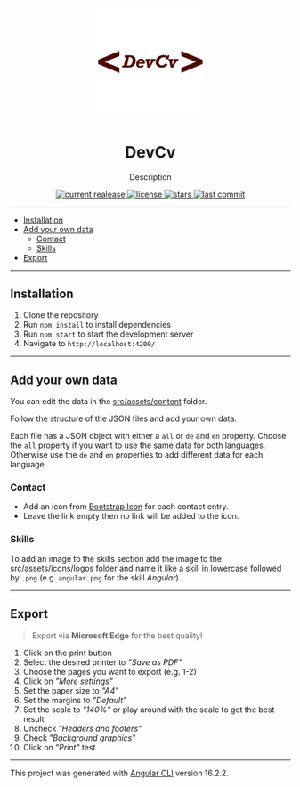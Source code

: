 <div align="center">
  <br />
  <img src="src/assets/logo.png" alt="DevCvLogo" width="40%"/>
  <h1>DevCv</h1>
  <p>
     Description
  </p>
</div>

<!-- Badges -->
<div align="center">
   <a href="https://github.com/phil1436/DevCv/releases">
       <img src="https://img.shields.io/github/v/release/phil1436/DevCv?display_name=tag" alt="current realease" />
   </a>
   <a href="https://github.com/phil1436/DevCv/blob/master/LICENSE">
       <img src="https://img.shields.io/github/license/phil1436/DevCv" alt="license" />
   </a>
   <a href="https://github.com/phil1436/DevCv/stargazers">
       <img src="https://img.shields.io/github/stars/phil1436/DevCv" alt="stars" />
   </a>
   <a href="https://github.com/phil1436/DevCv/commits/master">
       <img src="https://img.shields.io/github/last-commit/phil1436/DevCv" alt="last commit" />
   </a>
</div>

---

- [Installation](#installation)
- [Add your own data](#add-your-own-data)
  - [Contact](#contact)
  - [Skills](#skills)
- [Export](#export)

---

## Installation

1. Clone the repository
2. Run `npm install` to install dependencies
3. Run `npm start` to start the development server
4. Navigate to `http://localhost:4200/`

---

## Add your own data

You can edit the data in the [src/assets/content](src/assets/content) folder.

Follow the structure of the JSON files and add your own data.

Each file has a JSON object with either a `all` or `de` and `en` property. Choose the `all` property if you want to use the same data for both languages. Otherwise use the `de` and `en` properties to add different data for each language.

### Contact

- Add an icon from [Bootstrap Icon](https://icons.getbootstrap.com/) for each contact entry.
- Leave the link empty then no link will be added to the icon.

### Skills

To add an image to the skills section add the image to the [src/assets/icons/logos](src/assets/icons/logos) folder and name it like a skill in lowercase followed by `.png` (e.g. `angular.png` for the skill _Angular_).

---

## Export

> Export via **Microsoft Edge** for the best quality!

1. Click on the print button
2. Select the desired printer to _"Save as PDF"_
3. Choose the pages you want to export (e.g. 1-2)
4. Click on _"More settings"_
5. Set the paper size to _"A4"_
6. Set the margins to _"Default"_
7. Set the scale to _"140%"_ or play around with the scale to get the best result
8. Uncheck _"Headers and footers"_
9. Check _"Background graphics"_
10. Click on _"Print"_ test

---

This project was generated with [Angular CLI](https://github.com/angular/angular-cli) version 16.2.2.
